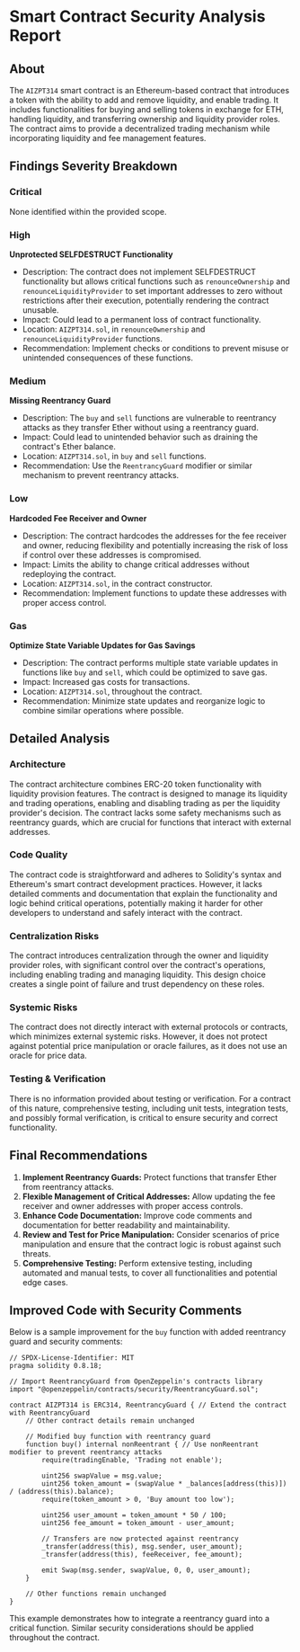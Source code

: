# Smart Contract Security Analysis Report

## About

The `AIZPT314` smart contract is an Ethereum-based contract that introduces a token with the ability to add and remove liquidity, and enable trading. It includes functionalities for buying and selling tokens in exchange for ETH, handling liquidity, and transferring ownership and liquidity provider roles. The contract aims to provide a decentralized trading mechanism while incorporating liquidity and fee management features.

## Findings Severity Breakdown

### Critical

None identified within the provided scope.

### High

**Unprotected SELFDESTRUCT Functionality**
- Description: The contract does not implement SELFDESTRUCT functionality but allows critical functions such as `renounceOwnership` and `renounceLiquidityProvider` to set important addresses to zero without restrictions after their execution, potentially rendering the contract unusable.
- Impact: Could lead to a permanent loss of contract functionality.
- Location: `AIZPT314.sol`, in `renounceOwnership` and `renounceLiquidityProvider` functions.
- Recommendation: Implement checks or conditions to prevent misuse or unintended consequences of these functions.

### Medium

**Missing Reentrancy Guard**
- Description: The `buy` and `sell` functions are vulnerable to reentrancy attacks as they transfer Ether without using a reentrancy guard.
- Impact: Could lead to unintended behavior such as draining the contract's Ether balance.
- Location: `AIZPT314.sol`, in `buy` and `sell` functions.
- Recommendation: Use the `ReentrancyGuard` modifier or similar mechanism to prevent reentrancy attacks.

### Low

**Hardcoded Fee Receiver and Owner**
- Description: The contract hardcodes the addresses for the fee receiver and owner, reducing flexibility and potentially increasing the risk of loss if control over these addresses is compromised.
- Impact: Limits the ability to change critical addresses without redeploying the contract.
- Location: `AIZPT314.sol`, in the contract constructor.
- Recommendation: Implement functions to update these addresses with proper access control.

### Gas

**Optimize State Variable Updates for Gas Savings**
- Description: The contract performs multiple state variable updates in functions like `buy` and `sell`, which could be optimized to save gas.
- Impact: Increased gas costs for transactions.
- Location: `AIZPT314.sol`, throughout the contract.
- Recommendation: Minimize state updates and reorganize logic to combine similar operations where possible.

## Detailed Analysis

### Architecture

The contract architecture combines ERC-20 token functionality with liquidity provision features. The contract is designed to manage its liquidity and trading operations, enabling and disabling trading as per the liquidity provider's decision. The contract lacks some safety mechanisms such as reentrancy guards, which are crucial for functions that interact with external addresses.

### Code Quality

The contract code is straightforward and adheres to Solidity's syntax and Ethereum's smart contract development practices. However, it lacks detailed comments and documentation that explain the functionality and logic behind critical operations, potentially making it harder for other developers to understand and safely interact with the contract.

### Centralization Risks

The contract introduces centralization through the owner and liquidity provider roles, with significant control over the contract's operations, including enabling trading and managing liquidity. This design choice creates a single point of failure and trust dependency on these roles.

### Systemic Risks

The contract does not directly interact with external protocols or contracts, which minimizes external systemic risks. However, it does not protect against potential price manipulation or oracle failures, as it does not use an oracle for price data.

### Testing & Verification

There is no information provided about testing or verification. For a contract of this nature, comprehensive testing, including unit tests, integration tests, and possibly formal verification, is critical to ensure security and correct functionality.

## Final Recommendations

1. **Implement Reentrancy Guards:** Protect functions that transfer Ether from reentrancy attacks.
2. **Flexible Management of Critical Addresses:** Allow updating the fee receiver and owner addresses with proper access controls.
3. **Enhance Code Documentation:** Improve code comments and documentation for better readability and maintainability.
4. **Review and Test for Price Manipulation:** Consider scenarios of price manipulation and ensure that the contract logic is robust against such threats.
5. **Comprehensive Testing:** Perform extensive testing, including automated and manual tests, to cover all functionalities and potential edge cases.

## Improved Code with Security Comments

Below is a sample improvement for the `buy` function with added reentrancy guard and security comments:

```solidity
// SPDX-License-Identifier: MIT
pragma solidity 0.8.18;

// Import ReentrancyGuard from OpenZeppelin's contracts library
import "@openzeppelin/contracts/security/ReentrancyGuard.sol";

contract AIZPT314 is ERC314, ReentrancyGuard { // Extend the contract with ReentrancyGuard
    // Other contract details remain unchanged

    // Modified buy function with reentrancy guard
    function buy() internal nonReentrant { // Use nonReentrant modifier to prevent reentrancy attacks
        require(tradingEnable, 'Trading not enable');

        uint256 swapValue = msg.value;
        uint256 token_amount = (swapValue * _balances[address(this)]) / (address(this).balance);
        require(token_amount > 0, 'Buy amount too low');

        uint256 user_amount = token_amount * 50 / 100;
        uint256 fee_amount = token_amount - user_amount;

        // Transfers are now protected against reentrancy
        _transfer(address(this), msg.sender, user_amount);
        _transfer(address(this), feeReceiver, fee_amount);

        emit Swap(msg.sender, swapValue, 0, 0, user_amount);
    }

    // Other functions remain unchanged
}
```

This example demonstrates how to integrate a reentrancy guard into a critical function. Similar security considerations should be applied throughout the contract.
